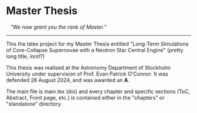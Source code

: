 # Master Thesis

&nbsp;&nbsp; *"We now grant you the rank of Master."*

---

This the latex project for my Master Thesis entitled "Long-Term Simulations of Core-Collapse Supernovae with a Neutron Star Central Engine" (pretty long title, innit?)

This thesis was realised at the Astronomy Department of Stockholm University under supervision of Prof. Evan Patrick O'Connor. It was defended 28 August 2024, and was awarded an **A**.

The main file is main.tex (doi) and every chapter and specific sections (ToC, Abstract, Front page, etc.) is contained either in the "chapters" or "standalone" directory.


